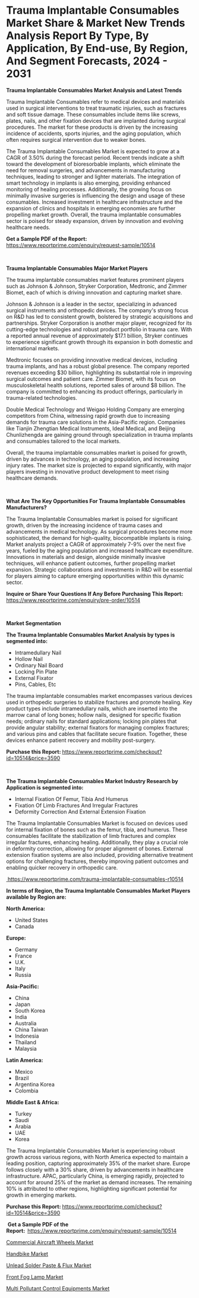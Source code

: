 <p><h1>Trauma Implantable Consumables Market Share & Market New Trends Analysis Report By Type, By Application, By End-use, By Region, And Segment Forecasts, 2024 - 2031</h1></p><p><strong>Trauma Implantable Consumables Market Analysis and Latest Trends</strong></p>
<p><p>Trauma Implantable Consumables refer to medical devices and materials used in surgical interventions to treat traumatic injuries, such as fractures and soft tissue damage. These consumables include items like screws, plates, nails, and other fixation devices that are implanted during surgical procedures. The market for these products is driven by the increasing incidence of accidents, sports injuries, and the aging population, which often requires surgical intervention due to weaker bones.</p><p>The Trauma Implantable Consumables Market is expected to grow at a CAGR of 3.50% during the forecast period. Recent trends indicate a shift toward the development of bioresorbable implants, which eliminate the need for removal surgeries, and advancements in manufacturing techniques, leading to stronger and lighter materials. The integration of smart technology in implants is also emerging, providing enhanced monitoring of healing processes. Additionally, the growing focus on minimally invasive surgeries is influencing the design and usage of these consumables. Increased investment in healthcare infrastructure and the expansion of clinics and hospitals in emerging economies are further propelling market growth. Overall, the trauma implantable consumables sector is poised for steady expansion, driven by innovation and evolving healthcare needs.</p></p>
<p><strong>Get a Sample PDF of the Report:&nbsp;</strong> <a href="https://www.reportprime.com/enquiry/request-sample/10514">https://www.reportprime.com/enquiry/request-sample/10514</a></p>
<p>&nbsp;</p>
<p><strong>Trauma Implantable Consumables Major Market Players</strong></p>
<p><p>The trauma implantable consumables market features prominent players such as Johnson & Johnson, Stryker Corporation, Medtronic, and Zimmer Biomet, each of which is driving innovation and capturing market share. </p><p>Johnson & Johnson is a leader in the sector, specializing in advanced surgical instruments and orthopedic devices. The company's strong focus on R&D has led to consistent growth, bolstered by strategic acquisitions and partnerships. Stryker Corporation is another major player, recognized for its cutting-edge technologies and robust product portfolio in trauma care. With a reported annual revenue of approximately $17.1 billion, Stryker continues to experience significant growth through its expansion in both domestic and international markets.</p><p>Medtronic focuses on providing innovative medical devices, including trauma implants, and has a robust global presence. The company reported revenues exceeding $30 billion, highlighting its substantial role in improving surgical outcomes and patient care. Zimmer Biomet, with its focus on musculoskeletal health solutions, reported sales of around $8 billion. The company is committed to enhancing its product offerings, particularly in trauma-related technologies.</p><p>Double Medical Technology and Weigao Holding Company are emerging competitors from China, witnessing rapid growth due to increasing demands for trauma care solutions in the Asia-Pacific region. Companies like Tianjin Zhengtian Medical Instruments, Ideal Medical, and Beijing Chunlizhengda are gaining ground through specialization in trauma implants and consumables tailored to the local markets.</p><p>Overall, the trauma implantable consumables market is poised for growth, driven by advances in technology, an aging population, and increasing injury rates. The market size is projected to expand significantly, with major players investing in innovative product development to meet rising healthcare demands.</p></p>
<p>&nbsp;</p>
<p><strong>What Are The Key Opportunities For Trauma Implantable Consumables Manufacturers?</strong></p>
<p><p>The Trauma Implantable Consumables market is poised for significant growth, driven by the increasing incidence of trauma cases and advancements in medical technology. As surgical procedures become more sophisticated, the demand for high-quality, biocompatible implants is rising. Market analysts project a CAGR of approximately 7-9% over the next five years, fueled by the aging population and increased healthcare expenditure. Innovations in materials and design, alongside minimally invasive techniques, will enhance patient outcomes, further propelling market expansion. Strategic collaborations and investments in R&D will be essential for players aiming to capture emerging opportunities within this dynamic sector.</p></p>
<p><strong>Inquire or Share Your Questions If Any Before Purchasing This Report:</strong> <a href="https://www.reportprime.com/enquiry/pre-order/10514">https://www.reportprime.com/enquiry/pre-order/10514</a></p>
<p>&nbsp;</p>
<p><strong>Market Segmentation</strong></p>
<p><strong>The Trauma Implantable Consumables Market Analysis by types is segmented into:</strong></p>
<p><ul><li>Intramedullary Nail</li><li>Hollow Nail</li><li>Ordinary Nail Board</li><li>Locking Pin Plate</li><li>External Fixator</li><li>Pins, Cables, Etc</li></ul></p>
<p><p>The trauma implantable consumables market encompasses various devices used in orthopedic surgeries to stabilize fractures and promote healing. Key product types include intramedullary nails, which are inserted into the marrow canal of long bones; hollow nails, designed for specific fixation needs; ordinary nails for standard applications; locking pin plates that provide angular stability; external fixators for managing complex fractures; and various pins and cables that facilitate secure fixation. Together, these devices enhance patient recovery and mobility post-surgery.</p></p>
<p><strong>Purchase this Report:&nbsp;</strong><a href="https://www.reportprime.com/checkout?id=10514&price=3590">https://www.reportprime.com/checkout?id=10514&price=3590</a></p>
<p>&nbsp;</p>
<p><strong>The Trauma Implantable Consumables Market Industry Research by Application is segmented into:</strong></p>
<p><ul><li>Internal Fixation Of Femur, Tibia And Humerus</li><li>Fixation Of Limb Fractures And Irregular Fractures</li><li>Deformity Correction And External Extension Fixation</li></ul></p>
<p><p>The Trauma Implantable Consumables Market is focused on devices used for internal fixation of bones such as the femur, tibia, and humerus. These consumables facilitate the stabilization of limb fractures and complex irregular fractures, enhancing healing. Additionally, they play a crucial role in deformity correction, allowing for proper alignment of bones. External extension fixation systems are also included, providing alternative treatment options for challenging fractures, thereby improving patient outcomes and enabling quicker recovery in orthopedic care.</p></p>
<p><a href="https://www.reportprime.com/trauma-implantable-consumables-r10514">&nbsp;https://www.reportprime.com/trauma-implantable-consumables-r10514</a></p>
<p><strong>In terms of Region, the Trauma Implantable Consumables Market Players available by Region are:</strong></p>
<p>
    <p> <strong> North America: </strong>
        <ul>
            <li>United States</li>
            <li>Canada</li>
        </ul>
        </p> 
    <p> <strong> Europe: </strong>
        <ul>
            <li>Germany</li>
            <li>France</li>
            <li>U.K.</li>
            <li>Italy</li>
            <li>Russia</li>
        </ul>
        </p> 
    <p> <strong> Asia-Pacific: </strong>
        <ul>
            <li>China</li>
            <li>Japan</li>
            <li>South Korea</li>
            <li>India</li>
            <li>Australia</li>
            <li>China Taiwan</li>
            <li>Indonesia</li>
            <li>Thailand</li>
            <li>Malaysia</li>
        </ul>
        </p> 
    <p> <strong> Latin America: </strong>
        <ul>
            <li>Mexico</li>
            <li>Brazil</li>
            <li>Argentina Korea</li>
            <li>Colombia</li>
        </ul>
        </p> 
    <p> <strong> Middle East & Africa: </strong>
        <ul>
            <li>Turkey</li>
            <li>Saudi</li>
            <li>Arabia</li>
            <li>UAE</li>
            <li>Korea</li>
        </ul>
    </p>
    </p>
<p><p>The Trauma Implantable Consumables Market is experiencing robust growth across various regions, with North America expected to maintain a leading position, capturing approximately 35% of the market share. Europe follows closely with a 30% share, driven by advancements in healthcare infrastructure. APAC, particularly China, is emerging rapidly, projected to account for around 25% of the market as demand increases. The remaining 10% is attributed to other regions, highlighting significant potential for growth in emerging markets.</p></p>
<p><strong>Purchase this Report: </strong><a href="https://www.reportprime.com/checkout?id=10514&price=3590">https://www.reportprime.com/checkout?id=10514&price=3590</a></p>
<p>&nbsp;<strong>Get a Sample PDF of the Report:&nbsp;&nbsp;</strong><a href="https://www.reportprime.com/enquiry/request-sample/10514">https://www.reportprime.com/enquiry/request-sample/10514</a></p>
<p><strong></strong></p>
<p><p><a href="https://medium.com/@jordymiller13/the-commercial-aircraft-wheels-market-industry-provides-a-comprehensive-and-current-analysis-of-67ab6660e22e">Commercial Aircraft Wheels Market</a></p><p><a href="https://www.linkedin.com/pulse/handbike-market-share-analysis-growth-trends-forecasts-period-94eof?trackingId=QCCckZ6qQjusXqcaPH8L8g%3D%3D">Handbike Market</a></p><p><a href="https://issuu.com/reportprime-2/docs/unlead-solder-paste-flux-market-siz_f2525c558279b9">Unlead Solder Paste & Flux Market</a></p><p><a href="https://www.linkedin.com/pulse/front-fog-lamp-market-insights-product-type-application-trends-wrt7f?trackingId=csQoKOH4Q%2B6oFEqH4Ju1Vg%3D%3D">Front Fog Lamp Market</a></p><p><a href="https://issuu.com/reportprime-2/docs/multi-pollutant-control-equipments-_eea44003fb6d77">Multi Pollutant Control Equipments Market</a></p></p>